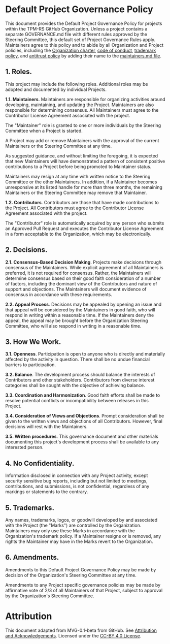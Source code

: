 #  Default Project Governance Policy

This document provides the Default Project Governance Policy for projects within the
TPM-RS GitHub Organization. Unless a project contains a separate GOVERNANCE.md
file with different rules approved by the Steering Committee, this default set
of Project Governance Rules apply.  Maintainers agree to this policy and to
abide by all Organization and Project policies, including the
[Organization charter](../org-docs/CHARTER.md),
[code of conduct](../org-docs/CODE-OF-CONDUCT.md),
[trademark policy](../org-docs/TRADEMARKS.md), and
[antitrust policy](../org-docs/ANTITRUST.md) by adding their name to the
[maintainers.md file](./MAINTAINERS.md).

## 1. Roles.

This project may include the following roles. Additional roles may be adopted
and documented by individual Projects.

**1.1. Maintainers**. Maintainers are responsible for organizing activities
around developing, maintaining, and updating the Project. Maintainers are also
responsible for determining consensus. All Maintainers must agree to the
Contributor License Agreement associated with the project.

The "Maintainer" role is granted to one or more individuals by the Steering
Committee when a Project is started.

A Project may add or remove Maintainers with the approval of the current
Maintainers or the Steering Committee at any time.

As suggested guidance, and without limiting the foregoing, it is expected that
new Maintainers will have demonstrated a pattern of consistent positive
contributions to a Project before being promoted to Maintainer status.

Maintainers may resign at any time with written notice to the Steering Committee
or the other Maintainers.  In addition, if a Maintainer becomes unresponsive at
its listed handle for more than three months, the remaining Maintainers or the
Steering Committee may remove that Maintainer.

**1.2. Contributors**. Contributors are those that have made contributions to
the Project.  All Contributors must agree to the Contributor License Agreement
associated with the project.

The "Contributor" role is automatically acquired by any person who submits an
Approved Pull Request and executes the Contributor License Agreement in a form
acceptable to the Organization, which may be electronically.

## 2. Decisions.

**2.1. Consensus-Based Decision Making**. Projects make decisions through
consensus of the Maintainers. While explicit agreement of all Maintainers is
preferred, it is not required for consensus. Rather, the Maintainers will
determine consensus based on their good faith consideration of a number of
factors, including the dominant view of the Contributors and nature of support
and objections. The Maintainers will document evidence of consensus in
accordance with these requirements.

**2.2. Appeal Process**. Decisions may be appealed by opening an issue and that
appeal will be considered by the Maintainers in good faith, who will respond in
writing within a reasonable time. If the Maintainers deny the appeal, the appeal
may be brought before the Organization Steering Committee, who will also respond
in writing in a reasonable time.

## 3. How We Work.

**3.1. Openness**. Participation is open to anyone who is directly and
materially affected by the activity in question. There shall be no undue
financial barriers to participation.

**3.2. Balance**. The development process should balance the interests of
Contributors and other stakeholders. Contributors from diverse interest
categories shall be sought with the objective of achieving balance.

**3.3. Coordination and Harmonization**. Good faith efforts shall be made to
resolve potential conflicts or incompatibility between releases in this Project.

**3.4. Consideration of Views and Objections**. Prompt consideration shall be
given to the written views and objections of all Contributors.  However, final
decisions will rest with the Maintainers.

**3.5. Written procedures**. This governance document and other materials
documenting this project's development process shall be available to any
interested person.

## 4. No Confidentiality.

Information disclosed in connection with any Project activity, except security
sensitive bug reports, including but not limited to meetings, contributions, and
submissions, is not confidential, regardless of any markings or statements to
the contrary.

## 5. Trademarks.

Any names, trademarks, logos, or goodwill developed by and associated with the
Project (the "Marks") are controlled by the Organization. Maintainers may only
use these Marks in accordance with the Organization's trademark policy. If a
Maintainer resigns or is removed, any rights the Maintainer may have in the
Marks revert to the Organization.

## 6. Amendments.

Amendments to this Default Project Governance Policy may be made by decision of the
Organization's Steering Committee at any time.

Amendments to any Project specific governance policies may be made by affirmative
vote of 2/3 of all Maintainers of that Project, subject to approval by the
Organization's Steering Committee.

# Attribution

This document adapted from MVG-0.1-beta from GitHub.  See
[Attribution and Acknowledgements](../org-docs/ACKNOWLEDGEMENTS.md).
Licensed under the [CC-BY 4.0 License](https://creativecommons.org/licenses/by-sa/4.0/).

